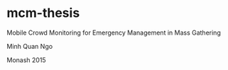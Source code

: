# mcm-thesis
Mobile Crowd Monitoring for Emergency Management in Mass Gathering

Minh Quan Ngo

Monash 2015
